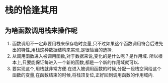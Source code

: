# 栈的恰逢其用

## **为啥函数调用栈来操作呢**

1. 函数调用不一定非要用栈来保存临时变量,只不过如果这个函数调用符合后进先出的特性,用栈这种数据结构来实现,是很恰当的选择.
2. 从调用函数进入被调用函数,对于数据来说,变化的是什么呢？是作用域. 所以根本上,只要能保证每进入一个新的函数,都是一个新的作用域就可以.
3. 要实现这个,用栈就非常方便.在进入被调用函数的时候,分配一段栈空间给这个函数的变量,在函数结束的时候,将栈顶复位,正好回到调用函数的作用域内.